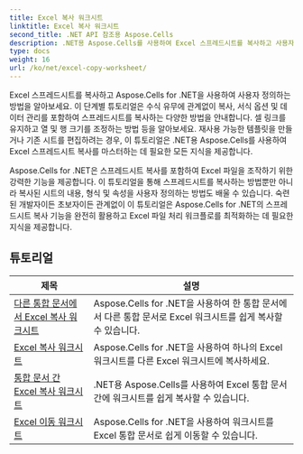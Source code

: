 ```yaml
---
title: Excel 복사 워크시트
linktitle: Excel 복사 워크시트
second_title: .NET API 참조용 Aspose.Cells
description: .NET용 Aspose.Cells를 사용하여 Excel 스프레드시트를 복사하고 사용자 정의하는 방법을 알아보세요. 데이터 조작 및 형식 지정을 마스터하기 위한 자세한 튜토리얼입니다.
type: docs
weight: 16
url: /ko/net/excel-copy-worksheet/
---
```

Excel 스프레드시트를 복사하고 Aspose.Cells for .NET을 사용하여 사용자 정의하는 방법을 알아보세요. 이 단계별 튜토리얼은 수식 유무에 관계없이 복사, 서식 옵션 및 데이터 관리를 포함하여 스프레드시트를 복사하는 다양한 방법을 안내합니다. 셀 링크를 유지하고 열 및 행 크기를 조정하는 방법 등을 알아보세요. 재사용 가능한 템플릿을 만들거나 기존 시트를 편집하려는 경우, 이 튜토리얼은 .NET용 Aspose.Cells를 사용하여 Excel 스프레드시트 복사를 마스터하는 데 필요한 모든 지식을 제공합니다.

Aspose.Cells for .NET은 스프레드시트 복사를 포함하여 Excel 파일을 조작하기 위한 강력한 기능을 제공합니다. 이 튜토리얼을 통해 스프레드시트를 복사하는 방법뿐만 아니라 복사된 시트의 내용, 형식 및 속성을 사용자 정의하는 방법도 배울 수 있습니다. 숙련된 개발자이든 초보자이든 관계없이 이 튜토리얼은 Aspose.Cells for .NET의 스프레드시트 복사 기능을 완전히 활용하고 Excel 파일 처리 워크플로를 최적화하는 데 필요한 지식을 제공합니다.

## 튜토리얼 
| 제목 | 설명 |
| --- | --- |
| [다른 통합 문서에서 Excel 복사 워크시트](./excel-copy-worksheet-from-other-workbook/) | Aspose.Cells for .NET을 사용하여 한 통합 문서에서 다른 통합 문서로 Excel 워크시트를 쉽게 복사할 수 있습니다. |  
| [Excel 복사 워크시트](./excel-copy-worksheet/) | Aspose.Cells for .NET을 사용하여 하나의 Excel 워크시트를 다른 Excel 워크시트에 복사하세요. |  
| [통합 문서 간 Excel 복사 워크시트](./excel-copy-worksheets-between-workbooks/) | .NET용 Aspose.Cells를 사용하여 Excel 통합 문서 간에 워크시트를 쉽게 복사할 수 있습니다. |  
| [Excel 이동 워크시트](./excel-move-worksheet/) | Aspose.Cells for .NET을 사용하여 워크시트를 Excel 통합 문서로 쉽게 이동할 수 있습니다. |  